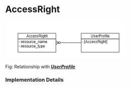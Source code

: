 # AccessRight

![Some Diagram](some_diagram.png)

Fig: Relationship with [***UserProfile***](UserProfile_concept.md)

### Implementation Details